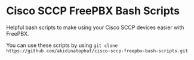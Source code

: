 # Cisco SCCP FreePBX Bash Scripts
Helpful bash scripts to make using your Cisco SCCP devices easier with FreePBX.

You can use these scripts by using
`git clone https://github.com/akidinatophat/cisco-sccp-freepbx-bash-scripts.git`
